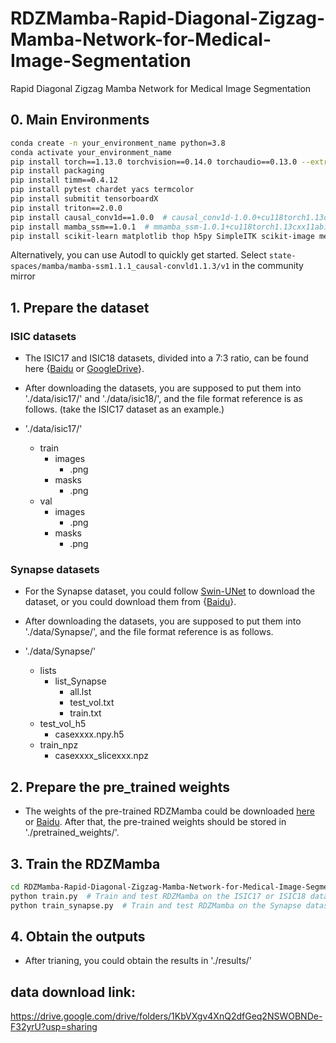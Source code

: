 # RDZMamba-Rapid-Diagonal-Zigzag-Mamba-Network-for-Medical-Image-Segmentation
Rapid Diagonal Zigzag Mamba Network for Medical Image Segmentation

## 0. Main Environments

```bash
conda create -n your_environment_name python=3.8
conda activate your_environment_name
pip install torch==1.13.0 torchvision==0.14.0 torchaudio==0.13.0 --extra-index-url https://download.pytorch.org/whl/cu117
pip install packaging
pip install timm==0.4.12
pip install pytest chardet yacs termcolor
pip install submitit tensorboardX
pip install triton==2.0.0
pip install causal_conv1d==1.0.0  # causal_conv1d-1.0.0+cu118torch1.13cxx11abiFALSE-cp38-cp38-linux_x86_64.whl
pip install mamba_ssm==1.0.1  # mmamba_ssm-1.0.1+cu118torch1.13cxx11abiFALSE-cp38-cp38-linux_x86_64.whl
pip install scikit-learn matplotlib thop h5py SimpleITK scikit-image medpy yacs
```

Alternatively, you can use Autodl to quickly get started. Select `state-spaces/mamba/mamba-ssm1.1.1_causal-convld1.1.3/v1` in the community mirror


## 1. Prepare the dataset

### ISIC datasets
- The ISIC17 and ISIC18 datasets, divided into a 7:3 ratio, can be found here {[Baidu](https://pan.baidu.com/s/1Y0YupaH21yDN5uldl7IcZA?pwd=dybm) or [GoogleDrive](https://drive.google.com/file/d/1XM10fmAXndVLtXWOt5G0puYSQyI2veWy/view?usp=sharing)}. 

- After downloading the datasets, you are supposed to put them into './data/isic17/' and './data/isic18/', and the file format reference is as follows. (take the ISIC17 dataset as an example.)

- './data/isic17/'
  - train
    - images
      - .png
    - masks
      - .png
  - val
    - images
      - .png
    - masks
      - .png

### Synapse datasets

- For the Synapse dataset, you could follow [Swin-UNet](https://github.com/HuCaoFighting/Swin-Unet) to download the dataset, or you could download them from {[Baidu](https://pan.baidu.com/s/1JCXBfRL9y1cjfJUKtbEhiQ?pwd=9jti)}.

- After downloading the datasets, you are supposed to put them into './data/Synapse/', and the file format reference is as follows.

- './data/Synapse/'
  - lists
    - list_Synapse
      - all.lst
      - test_vol.txt
      - train.txt
  - test_vol_h5
    - casexxxx.npy.h5
  - train_npz
    - casexxxx_slicexxx.npz

## 2. Prepare the pre_trained weights

- The weights of the pre-trained RDZMamba could be downloaded [here](https://github.com/MzeroMiko/VMamba) or [Baidu](https://pan.baidu.com/s/1ci_YvPPEiUT2bIIK5x8Igw?pwd=wnyy). After that, the pre-trained weights should be stored in './pretrained_weights/'.



## 3. Train the RDZMamba
```bash
cd RDZMamba-Rapid-Diagonal-Zigzag-Mamba-Network-for-Medical-Image-Segmentation-master
python train.py  # Train and test RDZMamba on the ISIC17 or ISIC18 dataset.
python train_synapse.py  # Train and test RDZMamba on the Synapse dataset.
```

## 4. Obtain the outputs
- After trianing, you could obtain the results in './results/'



## data download link:
https://drive.google.com/drive/folders/1KbVXgv4XnQ2dfGeq2NSWOBNDe-F32yrU?usp=sharing
